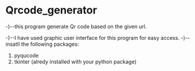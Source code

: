 # Qrcode_generator
-)--this program generate Qr code based on the given url.

-)--I have used graphic user interface for this program for easy access.
-)--insatll the following packages:
   1. pyqucode
   2. tkinter (alredy installed with your python package)
